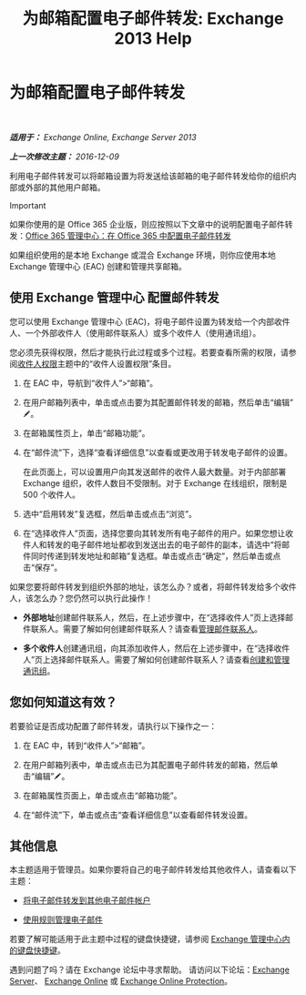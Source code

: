 ﻿---
title: '为邮箱配置电子邮件转发: Exchange 2013 Help'
TOCTitle: 为邮箱配置电子邮件转发
ms:assetid: c7a7afaf-577e-49d6-8cee-bb4c4a5d570b
ms:mtpsurl: https://technet.microsoft.com/zh-cn/library/Dd351134(v=EXCHG.150)
ms:contentKeyID: 50556656
ms.date: 01/11/2018
mtps_version: v=EXCHG.150
ms.translationtype: HT
---

# 为邮箱配置电子邮件转发

 

_**适用于：** Exchange Online, Exchange Server 2013_

_**上一次修改主题：** 2016-12-09_

利用电子邮件转发可以将邮箱设置为将发送给该邮箱的电子邮件转发给你的组织内部或外部的其他用户邮箱。

> [!important]
> 如果你使用的是 Office 365 企业版，则应按照以下文章中的说明配置电子邮件转发：<a href="https://go.microsoft.com/fwlink/p/?linkid=834774">Office 365 管理中心：在 Office 365 中配置电子邮件转发</a>


如果组织使用的是本地 Exchange 或混合 Exchange 环境，则你应使用本地 Exchange 管理中心 (EAC) 创建和管理共享邮箱。

## 使用 Exchange 管理中心 配置邮件转发

您可以使用 Exchange 管理中心 (EAC)，将电子邮件设置为转发给一个内部收件人、一个外部收件人（使用邮件联系人）或多个收件人（使用通讯组）。

您必须先获得权限，然后才能执行此过程或多个过程。若要查看所需的权限，请参阅[收件人权限](recipients-permissions-exchange-2013-help.md)主题中的“收件人设置权限”条目。

1.  在 EAC 中，导航到“收件人”\>“邮箱”。

2.  在用户邮箱列表中，单击或点击要为其配置邮件转发的邮箱，然后单击“编辑”![编辑图标](images/Bb124582.6f53ccb2-1f13-4c02-bea0-30690e6ea71d(EXCHG.150).gif "编辑图标")。

3.  在邮箱属性页上，单击“邮箱功能”。

4.  在“邮件流”下，选择“查看详细信息”以查看或更改用于转发电子邮件的设置。
    
    在此页面上，可以设置用户向其发送邮件的收件人最大数量。对于内部部署 Exchange 组织，收件人数目不受限制。对于 Exchange 在线组织，限制是 500 个收件人。

5.  选中“启用转发”复选框，然后单击或点击“浏览”。

6.  在“选择收件人”页面，选择您要向其转发所有电子邮件的用户。如果您想让收件人和转发的电子邮件地址都收到发送出去的电子邮件的副本，请选中“将邮件同时传递到转发地址和邮箱”复选框。单击或点击“确定”，然后单击或点击“保存”。

如果您要将邮件转发到组织外部的地址，该怎么办？或者，将邮件转发给多个收件人，该怎么办？您仍然可以执行此操作！

  - **外部地址**创建邮件联系人，然后，在上述步骤中，在“选择收件人”页上选择邮件联系人。需要了解如何创建邮件联系人？请查看[管理邮件联系人](manage-mail-contacts-exchange-2013-help.md)。

  - **多个收件人**创建通讯组，向其添加收件人，然后在上述步骤中，在“选择收件人”页上选择邮件联系人。需要了解如何创建邮件联系人？请查看[创建和管理通讯组](create-and-manage-distribution-groups-exchange-2013-help.md)。

## 您如何知道这有效？

若要验证是否成功配置了邮件转发，请执行以下操作之一：

1.  在 EAC 中，转到“收件人”\>“邮箱”。

2.  在用户邮箱列表中，单击或点击已为其配置电子邮件转发的邮箱，然后单击“编辑”![编辑图标](images/Bb124582.6f53ccb2-1f13-4c02-bea0-30690e6ea71d(EXCHG.150).gif "编辑图标")。

3.  在邮箱属性页面上，单击或点击“邮箱功能”。

4.  在“邮件流”下，单击或点击“查看详细信息”以查看邮件转发设置。

## 其他信息

本主题适用于管理员。如果你要将自己的电子邮件转发给其他收件人，请查看以下主题：

  - [将电子邮件转发到其他电子邮件帐户](https://go.microsoft.com/fwlink/p/?linkid=510866)

  - [使用规则管理电子邮件](https://go.microsoft.com/fwlink/p/?linkid=510869)

若要了解可能适用于此主题中过程的键盘快捷键，请参阅 [Exchange 管理中心内的键盘快捷键](keyboard-shortcuts-in-the-exchange-admin-center-exchange-online-protection-help.md)。

遇到问题了吗？请在 Exchange 论坛中寻求帮助。 请访问以下论坛：[Exchange Server](https://go.microsoft.com/fwlink/p/?linkid=60612)、 [Exchange Online](https://go.microsoft.com/fwlink/p/?linkid=267542) 或 [Exchange Online Protection](https://go.microsoft.com/fwlink/p/?linkid=285351)。

